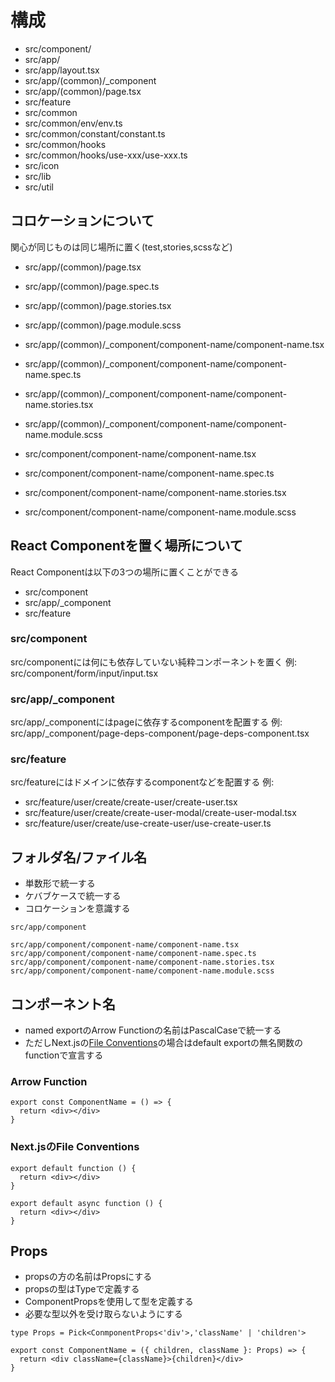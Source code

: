 # 構成
- src/component/
- src/app/
- src/app/layout.tsx
- src/app/(common)/_component
- src/app/(common)/page.tsx
- src/feature
- src/common
- src/common/env/env.ts
- src/common/constant/constant.ts
- src/common/hooks
- src/common/hooks/use-xxx/use-xxx.ts
- src/icon
- src/lib
- src/util

## コロケーションについて
関心が同じものは同じ場所に置く(test,stories,scssなど)

- src/app/(common)/page.tsx
- src/app/(common)/page.spec.ts
- src/app/(common)/page.stories.tsx
- src/app/(common)/page.module.scss

- src/app/(common)/_component/component-name/component-name.tsx
- src/app/(common)/_component/component-name/component-name.spec.ts
- src/app/(common)/_component/component-name/component-name.stories.tsx
- src/app/(common)/_component/component-name/component-name.module.scss

- src/component/component-name/component-name.tsx
- src/component/component-name/component-name.spec.ts
- src/component/component-name/component-name.stories.tsx
- src/component/component-name/component-name.module.scss

## React Componentを置く場所について
React Componentは以下の3つの場所に置くことができる
- src/component
- src/app/_component
- src/feature

### src/component
src/componentには何にも依存していない純粋コンポーネントを置く
例: src/component/form/input/input.tsx

### src/app/_component
src/app/_componentにはpageに依存するcomponentを配置する
例: src/app/_component/page-deps-component/page-deps-component.tsx

### src/feature
src/featureにはドメインに依存するcomponentなどを配置する
例: 
- src/feature/user/create/create-user/create-user.tsx
- src/feature/user/create/create-user-modal/create-user-modal.tsx
- src/feature/user/create/use-create-user/use-create-user.ts

## フォルダ名/ファイル名
- 単数形で統一する
- ケバブケースで統一する
- コロケーションを意識する

```shell
src/app/component
```

```shell
src/app/component/component-name/component-name.tsx
src/app/component/component-name/component-name.spec.ts
src/app/component/component-name/component-name.stories.tsx
src/app/component/component-name/component-name.module.scss
```


## コンポーネント名
- named exportのArrow Functionの名前はPascalCaseで統一する
- ただしNext.jsの[File Conventions](https://nextjs.org/docs/app/api-reference/file-conventions)の場合はdefault exportの無名関数のfunctionで宣言する

### Arrow Function
```tsx
export const ComponentName = () => {
  return <div></div>
}
```

### Next.jsのFile Conventions
```tsx
export default function () {
  return <div></div>
}
```

```tsx
export default async function () {
  return <div></div>
}
```

## Props
- propsの方の名前はPropsにする
- propsの型はTypeで定義する
- ComponentPropsを使用して型を定義する
- 必要な型以外を受け取らないようにする

```tsx
type Props = Pick<ConmponentProps<'div'>,'className' | 'children'>

export const ComponentName = ({ children, className }: Props) => {
  return <div className={className}>{children}</div>
}
```